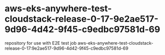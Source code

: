 # aws-eks-anywhere-test-cloudstack-release-0-17-9e2ae517-9d96-4d42-9f45-c9edbc97581d-69
repository for use with E2E test job aws-eks-anywhere-test-cloudstack-release-0-17:9e2ae517-9d96-4d42-9f45-c9edbc97581d-69
